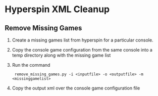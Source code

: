 # Hyperspin XML Cleanup
## Remove Missing Games

1. Create a missing games list from hyperspin for a particular console.

2. Copy the console game configuration from the same console into a temp directory along with the missing game list
 
3. Run the command

        remove_missing_games.py -i <inputfile> -o <outputfile> -m <missinggamelist>

4. Copy the output xml over the console game configuration file
